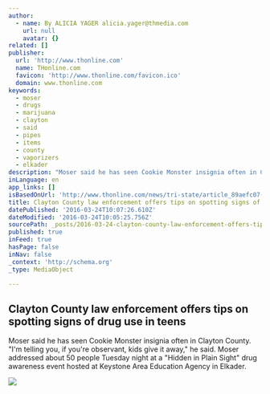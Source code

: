 ```yaml
---
author:
  - name: By ALICIA YAGER alicia.yager@thmedia.com
    url: null
    avatar: {}
related: []
publisher:
  url: 'http://www.thonline.com'
  name: THonline.com
  favicon: 'http://www.thonline.com/favicon.ico'
  domain: www.thonline.com
keywords:
  - moser
  - drugs
  - marijuana
  - clayton
  - said
  - pipes
  - items
  - county
  - vaporizers
  - elkader
description: "Moser said he has seen Cookie Monster insignia often in Clayton County. \"I'm telling you, if you're observant, kids give it away,\" he said. Moser addressed about 50 people Tuesday night at a \"Hidden in Plain Sight\" drug awareness event hosted at Keystone Area Education Agency in Elkader."
inLanguage: en
app_links: []
isBasedOnUrl: 'http://www.thonline.com/news/tri-state/article_89aefc07-cec1-5490-babc-02cbf88197a9.html'
title: Clayton County law enforcement offers tips on spotting signs of drug use in teens
datePublished: '2016-03-24T10:07:26.610Z'
dateModified: '2016-03-24T10:05:25.756Z'
sourcePath: _posts/2016-03-24-clayton-county-law-enforcement-offers-tips-on-spotting-signs.md
published: true
inFeed: true
hasPage: false
inNav: false
_context: 'http://schema.org'
_type: MediaObject

---
```

<article style=""><h1>Clayton County law enforcement offers tips on spotting signs of drug use in teens</h1><p>Moser said he has seen Cookie Monster insignia often in Clayton County. "I'm telling you, if you're observant, kids give it away," he said. Moser addressed about 50 people Tuesday night at a "Hidden in Plain Sight" drug awareness event hosted at Keystone Area Education Agency in Elkader.</p><img src="http://bloximages.newyork1.vip.townnews.com/thonline.com/content/tncms/assets/v3/editorial/2/93/2936c346-22f3-5707-94bf-cce79e4f7cc8/56f3528387a0e.image.jpg?resize=627%2C760" /></article>